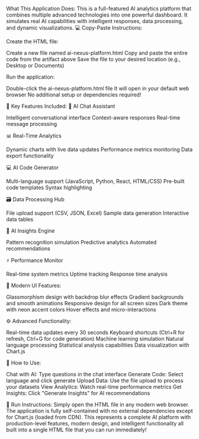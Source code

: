 What This Application Does:
This is a full-featured AI analytics platform that combines multiple advanced technologies into one powerful dashboard. It simulates real AI capabilities with intelligent responses, data processing, and dynamic visualizations.
💻 Copy-Paste Instructions:

Create the HTML file:

Create a new file named ai-nexus-platform.html
Copy and paste the entire code from the artifact above
Save the file to your desired location (e.g., Desktop or Documents)


Run the application:

Double-click the ai-nexus-platform.html file
It will open in your default web browser
No additional setup or dependencies required!



🌟 Key Features Included:
🤖 AI Chat Assistant

Intelligent conversational interface
Context-aware responses
Real-time message processing

📊 Real-Time Analytics

Dynamic charts with live data updates
Performance metrics monitoring
Data export functionality

💻 AI Code Generator

Multi-language support (JavaScript, Python, React, HTML/CSS)
Pre-built code templates
Syntax highlighting

🗃️ Data Processing Hub

File upload support (CSV, JSON, Excel)
Sample data generation
Interactive data tables

🧠 AI Insights Engine

Pattern recognition simulation
Predictive analytics
Automated recommendations

⚡ Performance Monitor

Real-time system metrics
Uptime tracking
Response time analysis

🎨 Modern UI Features:

Glassmorphism design with backdrop blur effects
Gradient backgrounds and smooth animations
Responsive design for all screen sizes
Dark theme with neon accent colors
Hover effects and micro-interactions

⚙️ Advanced Functionality:

Real-time data updates every 30 seconds
Keyboard shortcuts (Ctrl+R for refresh, Ctrl+G for code generation)
Machine learning simulation
Natural language processing
Statistical analysis capabilities
Data visualization with Chart.js

🔧 How to Use:

Chat with AI: Type questions in the chat interface
Generate Code: Select language and click generate
Upload Data: Use the file upload to process your datasets
View Analytics: Watch real-time performance metrics
Get Insights: Click "Generate Insights" for AI recommendations

🚀 Run Instructions:
Simply open the HTML file in any modern web browser. The application is fully self-contained with no external dependencies except for Chart.js (loaded from CDN).
This represents a complete AI platform with production-level features, modern design, and intelligent functionality all built into a single HTML file that you can run immediately!
